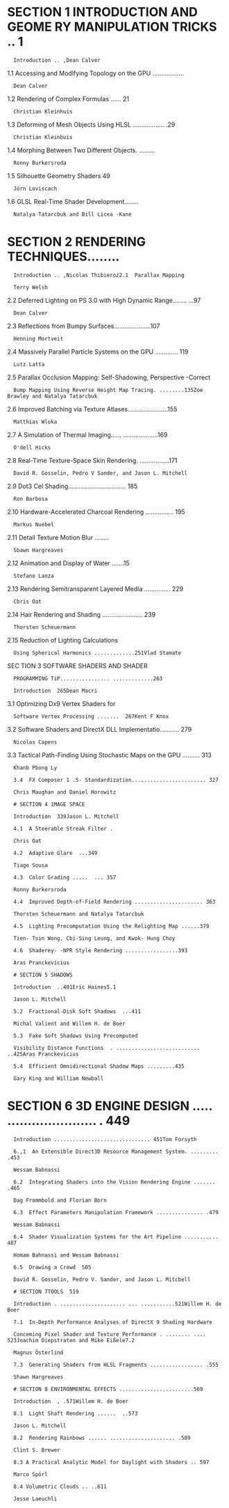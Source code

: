 # SECTION 1 INTRODUCTION AND GEOME RY MANIPULATION TRICKS .. 1

      Introduction .. ,Dean Calver

1.1  Accessing and Modlfying Topology on the GPU ..................

      Dean Calver

1.2  Rendering of Complex Formulas ......  21

      Christian Kleinhuis

1.3  Deforming of Mesh Objects Using HLSL .................. .29

      Christian Kleinbuis

1.4  Morphing Between Two Different Objects. .........

      Ronny Burkersroda

1.5  Silhouette Geometry Shaders  49

      Jörn Loviscach

1.6  GLSL Real-Time Shader Development........

      Natalya Tatarcbuk and Bill Licea -Kane

# SECTION 2 RENDERING TECHNIQUES........

      Introduction .. ,Nicolas Thibieroz2.1  Parallax Mapping

      Terry Welsh

2.2  Deferred Lighting on PS 3.0 with High Dynamic Range........ ...97

      Dean Calver

2.3  Reflections from Bumpy Surfaces.....................107

      Henning Mortveit

2.4  Massively Parallel Particle Systems on the GPU ............. 119

      Lutz Latta
2.5  Parallax Occlusion Mapping: Self-Shadowing, Perspective -Correct

      Bump Mapping Using Reverse Height Map Tracing. ........135Zoe Brawley and Natalya Tatarcbuk

2.6  Improved Batching via Texture Atlases.......................155

      Matthias Wloka

2.7  A Simulation of Thermal lmaging...... ....................169

      O'dell Hicks

2.8  Real-Time Texture-Space Skin Rendering. .................171

      David R. Gosselin, Pedro V Sander, and Jason L. Mitchell

2.9  Dot3 Cel Shading................................. 185

      Ron Barbosa

2.10  Hardware-Accelerated Charcoal Rendering ................ 195 

      Markus Nuebel

2.11  Detail Texture Motion Blur ........

      Sbawn Hargreaves

2.12  Animation and Display of Water .......15

      Stefano Lanza

2.13  Rendering Semitransparent Layered Media ............... 229

      Cbris Oat 

2.14  Hair Rendering and Shading ....................... 239

      Thorsten Scheuermann

2.15  Reduction of Lighting Calculations

      Using Spherical Harmonics .............251Vlad Stamate

SEC TION 3 SOFTWARE SHADERS AND SHADER

      PROGRAMMING TiP................ .............263

      Introduction  265Dean Macri

3.1  Optimizing Dx9 Vertex Shaders for

      Software Vertex Processing .......  267Кеnt F Кпох

3.2  Software Shaders and DirectX DLL Implementatio........... 279

      Nicolas Capens
  3.3  Tactical Path-Finding Using Stochastic Maps on the GPU .......... 313

      Khanb Pbong Ly

      3.4  FX Composer 1 .5- Standardization........................ 327

      Chris Maughan and Daniel Horowitz

      # SECTION 4 1MAGE SPACE

      Introduction  339Jason L. Mitchell

      4.1  A Steerable Streak Filter .

      Chris Oat

      4.2  Adaptive Glare  ...349

      Tiago Sousa

      4.3  Color Grading .....  ... 357

      Ronny Burkersroda

      4.4  Improved Depth-of-Field Rendering ...................... 363

      Thorsten Scheuermann and Natalya Tatarcbuk

      4.5  Lighting Precomputation Using the Relighting Map ......379

      Tien- Tsin Wong, Cbi-Sing Leung, and Kwok- Hung Choy

      4.6  Shaderey- -NPR Style Rendering .................393

      Aras Pranckevicius

      # SECTION 5 SHADOWS

      Introduction  ..401Eric Haines5.1

      Jason L. Mitchell

      5.2  Fractional-Disk Soft Shadows  ...411

      Michal Valient and Willem H. de Boer

      5.3  Fake Soft Shadows Using Precomputed

      Visibility Distance Functions  . ........................... ..425Aras Pranckevicius

      5.4  Efficient Omnidirectional Shadow Maps .........435

      Gary King and William Newball
# SECTION 6 3D ENGINE DESIGN ..... ...................... . 449

      Introduction ............................... 451Tom Forsyth

      6.,1  An Extensible Direct3D Resource Management System. ......... .453

      Wessam Babnassi

      6.2  Integrating Shaders into the Vision Rendering Engine ....... .465

      Dag Frommbold and Florian Born

      6.3  Effect Parameters Manipulation Framework ............... .479

      Wessam Babnassi

      6.4  Shader Visualization Systems for the Art Pipeline ........... 487

      Homam Bahnassi and Wessam Babnassi

      6.5  Drawing a Crowd  505

      David R. Gosselin, Pedro V. Sander, and Jason L. Mitcbell

      # SECTION 7TOOLS  519

      Introduction . ..................... ... ...........521Willem H. de Boer

      7.1  In-Depth Performance Analyses of DirectX 9 Shading Hardware

      Conceming Pixel Shader and Texture Performance . ........ .... 523Joachim Diepstraten and Mike Eißele7.2

      Magnus Österlind

      7.3  Generating Shaders from HLSL Fragments ................. .555

      Shawn Hargreaves

      # SECTION 8 ENVIRONMENTAL EFFECTS ........................569

      Introduction  , .571Willem H. de Boer

      8.1  Light Shaft Rendering ......  ..573

      Jason L. Mitchell

      8.2  Rendering Rainbows ...... ..................... .589

      Clint S. Brewer

      8.3 A Practical Analytic Model for Daylight with Shaders .. 597
      
      Marco Spörl
    
      8.4 Volumetric Clouds .. ..611
      
      Jesse Laeuchli


